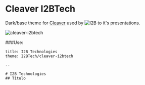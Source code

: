 # Cleaver I2BTech

Dark/base theme for [Cleaver](http://jdan.github.io/cleaver) used by ![I2B](http://www.i2btech.com/) to it's presentations.

![cleaver-i2btech](https://cdn.rawgit.com/I2BTech/cleaver-i2btech/master/screenshot.png=650x)

###Use:

    title: I2B Technologies
    theme: I2BTech/cleaver-i2btech

    --

    # I2B Technologies
    ## Titulo
